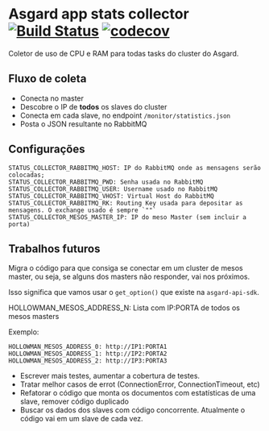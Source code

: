 # Asgard app stats collector  [![Build Status](https://travis-ci.org/B2W-BIT/asgard-app-stats-collector.svg?branch=master)](https://travis-ci.org/B2W-BIT/asgard-app-stats-collector) [![codecov](https://codecov.io/gh/B2W-BIT/asgard-api/branch/master/graph/badge.svg)](https://codecov.io/gh/B2W-BIT/asgard-api)


Coletor de uso de CPU e RAM para todas tasks do cluster do Asgard.


## Fluxo de coleta

* Conecta no master
* Descobre o IP de **todos** os slaves do cluster
* Conecta em cada slave, no endpoint `/monitor/statistics.json`
* Posta o JSON resultante no RabbitMQ


## Configurações


```
STATUS_COLLECTOR_RABBITMQ_HOST: IP do RabbitMQ onde as mensagens serão colocadas;
STATUS_COLLECTOR_RABBITMQ_PWD: Senha usada no RabbitMQ
STATUS_COLLECTOR_RABBITMQ_USER: Username usado no RabbitMQ
STATUS_COLLECTOR_RABBITMQ_VHOST: Virtual Host do RabbitMQ
STATUS_COLLECTOR_RABBITMQ_RK: Routing Key usada para depositar as mensagens. O exchange usado é sempre `""`
STATUS_COLLECTOR_MESOS_MASTER_IP: IP do meso Master (sem incluir a porta)
```

## Trabalhos futuros

Migra o código para que consiga se conectar em um cluster de mesos master, ou seja, se alguns dos
masters não responder, vai nos próximos.

Isso significa que vamos usar o `get_option()` que existe na `asgard-api-sdk`.

HOLLOWMAN_MESOS_ADDRESS_N: Lista com IP:PORTA de todos os mesos masters

Exemplo:
```
HOLLOWMAN_MESOS_ADDRESS_0: http://IP1:PORTA1
HOLLOWMAN_MESOS_ADDRESS_1: http://IP2:PORTA2
HOLLOWMAN_MESOS_ADDRESS_2: http://IP3:PORTA3
```

* Escrever mais testes, aumentar a cobertura de testes.
* Tratar melhor casos de errot (ConnectionError, ConnectionTimeout, etc)
* Refatorar o código que monta os documentos com estatísticas de uma slave, remover código duplicado
* Buscar os dados dos slaves com código concorrente. Atualmente o código vai em um slave de cada vez.


